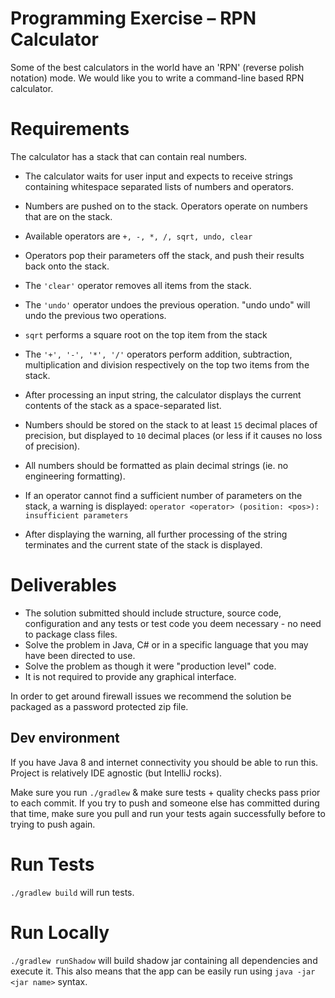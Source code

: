 Programming Exercise – RPN Calculator
================================
Some of the best calculators in the world have an 'RPN' (reverse polish notation) mode.
We would like you to write a command-line based RPN calculator.

# Requirements

The calculator has a stack that can contain real numbers.
- The calculator waits for user input and expects to receive strings containing whitespace separated lists of numbers 
and operators.
- Numbers are pushed on to the stack. Operators operate on numbers that are on the stack.
- Available operators are `+, -, *, /, sqrt, undo, clear`
- Operators pop their parameters off the stack, and push their results back onto the stack.
- The `'clear'` operator removes all items from the stack.
- The `'undo'` operator undoes the previous operation. "undo undo" will undo the previous two operations.
- `sqrt` performs a square root on the top item from the stack
- The `'+', '-', '*', '/'` operators perform addition, subtraction, multiplication and division respectively on the top 
two items from the stack.
- After processing an input string, the calculator displays the current contents of the stack as a space-separated list.
- Numbers should be stored on the stack to at least `15` decimal places of precision, but displayed to `10` decimal 
places (or less if it causes no loss of precision).
- All numbers should be formatted as plain decimal strings (ie. no engineering formatting).
- If an operator cannot find a sufficient number of parameters on the stack, a warning is displayed:
`operator <operator> (position: <pos>): insufficient parameters`

- After displaying the warning, all further processing of the string terminates and the current state of the stack is 
displayed.

# Deliverables
- The solution submitted should include structure, source code, configuration and any tests or test code you deem 
necessary - no need to package class files.
- Solve the problem in Java, C# or in a specific language that you may have been directed to use.
- Solve the problem as though it were "production level" code.
- It is not required to provide any graphical interface.

In order to get around firewall issues we recommend the solution be packaged as a password protected zip file.

## Dev environment
If you have Java 8 and internet connectivity you should be able to run this.
Project is relatively IDE agnostic (but IntelliJ rocks).
 
Make sure you run `./gradlew` & make sure tests + quality checks pass prior to each commit.  If you try to push and 
someone else has committed during that time, make sure you pull and run your tests again successfully before to trying 
to push again.

# Run Tests
`./gradlew build` will run tests.

 # Run Locally
 `./gradlew runShadow` will build shadow jar containing all dependencies and execute it.
  This also means that the app can be easily run using `java -jar <jar name>` syntax.